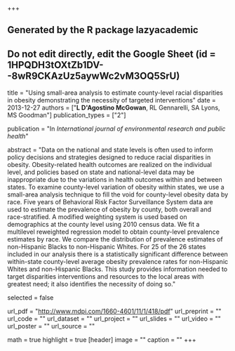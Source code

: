 +++
## Generated by the R package lazyacademic
## Do not edit directly, edit the Google Sheet (id = 1HPQDH3tOXtZb1DV--8wR9CKAzUz5aywWc2vM3OQ5SrU)

title = "Using small-area analysis to estimate county-level racial disparities in obesity demonstrating the necessity of targeted interventions"
date = 2013-12-27
authors = ["**L D'Agostino McGowan**, RL Gennarelli, SA Lyons, MS Goodman"]
publication_types = ["2"]

publication = "In *International journal of environmental research and public health*"

abstract = "Data on the national and state levels is often used to inform policy decisions and strategies designed to reduce racial disparities in obesity. Obesity-related health outcomes are realized on the individual level, and policies based on state and national-level data may be inappropriate due to the variations in health outcomes within and between states. To examine county-level variation of obesity within states, we use a small-area analysis technique to fill the void for county-level obesity data by race. Five years of Behavioral Risk Factor Surveillance System data are used to estimate the prevalence of obesity by county, both overall and race-stratified. A modified weighting system is used based on demographics at the county level using 2010 census data. We fit a multilevel reweighted regression model to obtain county-level prevalence estimates by race. We compare the distribution of prevalence estimates of non-Hispanic Blacks to non-Hispanic Whites. For 25 of the 26 states included in our analysis there is a statistically significant difference between within-state county-level average obesity prevalence rates for non-Hispanic Whites and non-Hispanic Blacks. This study provides information needed to target disparities interventions and resources to the local areas with greatest need; it also identifies the necessity of doing so."

selected = false

url_pdf = "http://www.mdpi.com/1660-4601/11/1/418/pdf"
url_preprint = ""
url_code = ""
url_dataset = ""
url_project = ""
url_slides = ""
url_video = ""
url_poster = ""
url_source = ""

math = true
highlight = true
[header]
image = ""
caption = ""
+++
